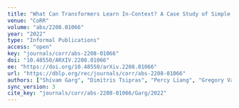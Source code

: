 ```yaml
---
title: "What Can Transformers Learn In-Context? A Case Study of Simple Function Classes."
venue: "CoRR"
volume: "abs/2208.01066"
year: "2022"
type: "Informal Publications"
access: "open"
key: "journals/corr/abs-2208-01066"
doi: "10.48550/ARXIV.2208.01066"
ee: "https://doi.org/10.48550/arXiv.2208.01066"
url: "https://dblp.org/rec/journals/corr/abs-2208-01066"
authors: ["Shivam Garg", "Dimitris Tsipras", "Percy Liang", "Gregory Valiant"]
sync_version: 3
cite_key: "journals/corr/abs-2208-01066/Garg/2022"
---
```


